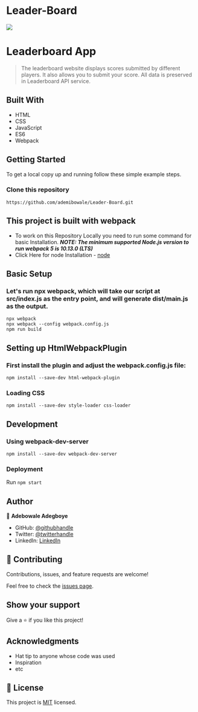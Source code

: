 # Leader-Board

![](https://img.shields.io/badge/Microverse-blueviolet)

# Leaderboard App

> The leaderboard website displays scores submitted by different players. It also allows you to submit your score. All data is preserved in Leaderboard API service.

## Built With

- HTML
- CSS 
- JavaScript
- ES6
- Webpack

## Getting Started

To get a local copy up and running follow these simple example steps.

### Clone this repository

```
https://github.com/ademibowale/Leader-Board.git
```

## This project is built with webpack 

- To work on this Repository Locally you need to run some command for basic Installation.
***NOTE: The minimum supported Node.js version to run webpack 5 is 10.13.0 (LTS)***
- Click Here for node Installation - [node](https://nodejs.org/en/download/) 

## Basic Setup

### Let's run npx webpack, which will take our script at src/index.js as the entry point, and will generate dist/main.js as the output.

```npx webpack```<br/>
```npx webpack --config webpack.config.js```<br/>
```npm run build```<br/>

## Setting up HtmlWebpackPlugin
### First install the plugin and adjust the webpack.config.js file:
```
npm install --save-dev html-webpack-plugin
```

### Loading CSS
```
npm install --save-dev style-loader css-loader
```
## Development
### Using webpack-dev-server
```npm install --save-dev webpack-dev-server```

### Deployment

Run ```npm start```

## Author

👤 **Adebowale Adegboye**

- GitHub: [@githubhandle](https://github.com/ademibowale)
- Twitter: [@twitterhandle](https://twitter.com/Ademibowale1)
- LinkedIn: [LinkedIn](https://www.linkedin.com/in/adebowale-adegboye-143568221/)

## 🤝 Contributing

Contributions, issues, and feature requests are welcome!

Feel free to check the [issues page](https://github.com/ademibowale/Leader-Board/issues).

## Show your support

Give a ⭐️ if you like this project!

## Acknowledgments

- Hat tip to anyone whose code was used
- Inspiration
- etc

## 📝 License

This project is [MIT](./MIT.md) licensed.
